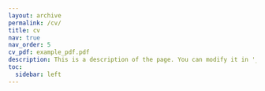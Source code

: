 ```yaml
---
layout: archive
permalink: /cv/
title: cv
nav: true
nav_order: 5
cv_pdf: example_pdf.pdf
description: This is a description of the page. You can modify it in '_pages/cv.md'. You can also change or remove the top pdf download button.
toc:
  sidebar: left
---
```

